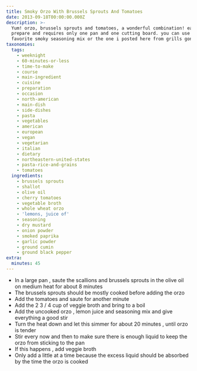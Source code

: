 ```yaml
---
title: Smoky Orzo With Brussels Sprouts And Tomatoes
date: 2013-09-18T00:00:00.000Z
description: >-
  Yum! orzo, brussels sprouts and tomatoes, a wonderful combination! easy to
  prepare and requires only one pan and one cutting board. you can use your
  favorite smoky seasoning mix or the one i posted here from grills gone vegan.
taxonomies:
  tags:
    - weeknight
    - 60-minutes-or-less
    - time-to-make
    - course
    - main-ingredient
    - cuisine
    - preparation
    - occasion
    - north-american
    - main-dish
    - side-dishes
    - pasta
    - vegetables
    - american
    - european
    - vegan
    - vegetarian
    - italian
    - dietary
    - northeastern-united-states
    - pasta-rice-and-grains
    - tomatoes
  ingredients:
    - brussels sprouts
    - shallot
    - olive oil
    - cherry tomatoes
    - vegetable broth
    - whole wheat orzo
    - 'lemons, juice of'
    - seasoning
    - dry mustard
    - onion powder
    - smoked paprika
    - garlic powder
    - ground cumin
    - ground black pepper
extra:
  minutes: 45
---
```

 - In a large pan , saute the scallions and brussels sprouts in the olive oil on medium heat for about 8 minutes
 - The brussels sprouts should be mostly cooked before adding the orzo
 - Add the tomatoes and saute for another minute
 - Add the 2 3 / 4 cup of veggie broth and bring to a boil
 - Add the uncooked orzo , lemon juice and seasoning mix and give everything a good stir
 - Turn the heat down and let this simmer for about 20 minutes , until orzo is tender
 - Stir every now and then to make sure there is enough liquid to keep the orzo from sticking to the pan
 - If this happens , add veggie broth
 - Only add a little at a time because the excess liquid should be absorbed by the time the orzo is cooked
